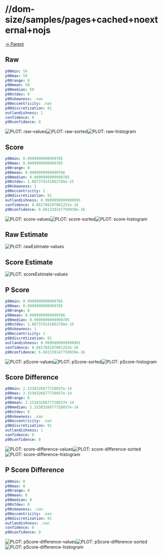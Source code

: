 
# //dom-size/samples/pages+cached+noexternal+nojs

[→ Parent](../..)


## Raw


```yaml
p90min: 59
p90max: 59
p90range: 0
p90mean: 59
p90median: 59
p90stdev: 0
p90skewness: .nan
p90eccentricity: .nan
p90discretization: 91
outlandishness: 1
confidence: 0
p90confidence: 0

```

![PLOT: raw-values](./raw/values.svg)![PLOT: raw-sorted](./raw/sorted.svg)![PLOT: raw-histogram](./raw/histogram.svg)
## Score


```yaml
p90min: 0.9999999999999785
p90max: 0.9999999999999785
p90range: 0
p90mean: 0.9999999999999766
p90median: 0.9999999999999785
p90stdev: 1.887379141862766e-15
p90skewness: 1
p90eccentricity: 1
p90discretization: 91
outlandishness: 0.9999999999999991
confidence: 8.881784197001252e-16
p90confidence: 6.661338147750939e-16

```

![PLOT: score-values](./score/values.svg)![PLOT: score-sorted](./score/sorted.svg)![PLOT: score-histogram](./score/histogram.svg)
## Raw Estimate

![PLOT: rawEstimate-values](./rawEstimate/values.svg)
## Score Estimate

![PLOT: scoreEstimate-values](./scoreEstimate/values.svg)
## P Score


```yaml
p90min: 0.9999999999999785
p90max: 0.9999999999999785
p90range: 0
p90mean: 0.9999999999999766
p90median: 0.9999999999999785
p90stdev: 1.887379141862766e-15
p90skewness: 1
p90eccentricity: 1
p90discretization: 91
outlandishness: 0.9999999999999991
confidence: 8.881784197001252e-16
p90confidence: 6.661338147750939e-16

```

![PLOT: pScore-values](./pScore/values.svg)![PLOT: pScore-sorted](./pScore/sorted.svg)![PLOT: pScore-histogram](./pScore/histogram.svg)
## Score Difference


```yaml
p90min: 2.1538326677728037e-14
p90max: 2.1538326677728037e-14
p90range: 0
p90mean: 2.1538326677728037e-14
p90median: 2.1538326677728037e-14
p90stdev: 0
p90skewness: .nan
p90eccentricity: .nan
p90discretization: 91
outlandishness: 1
confidence: 0
p90confidence: 0

```

![PLOT: score-difference-values](./score-difference/values.svg)![PLOT: score-difference-sorted](./score-difference/sorted.svg)![PLOT: score-difference-histogram](./score-difference/histogram.svg)
## P Score Difference


```yaml
p90min: 0
p90max: 0
p90range: 0
p90mean: 0
p90median: 0
p90stdev: 0
p90skewness: .nan
p90eccentricity: .nan
p90discretization: 91
outlandishness: .nan
confidence: 0
p90confidence: 0

```

![PLOT: pScore-difference-values](./pScore-difference/values.svg)![PLOT: pScore-difference-sorted](./pScore-difference/sorted.svg)![PLOT: pScore-difference-histogram](./pScore-difference/histogram.svg)